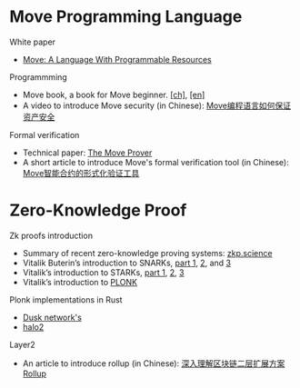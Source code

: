 # Move Programming Language

White paper
- [Move: A Language With Programmable Resources](https://diem-developers-components.netlify.app/papers/diem-move-a-language-with-programmable-resources/2020-05-26.pdf)

Programmming
- Move book, a book for Move beginner. [[ch]](https://move-book.com/cn), [[en]](https://move-book.com)
- A video to introduce Move security (in Chinese): [Move编程语言如何保证资产安全](https://www.bilibili.com/video/BV1WA411e7Hr)

Formal verification
- Technical paper: [The Move Prover](https://research.fb.com/wp-content/uploads/2020/10/The-Move-Prover.pdf)
- A short article to introduce Move's formal verification tool (in Chinese): [Move智能合约的形式化验证工具](https://weibo.com/ttarticle/p/show?id=2309404537532376285287)


# Zero-Knowledge Proof

Zk proofs introduction
- Summary of recent zero-knowledge proving systems: [zkp.science](https://zkp.science)
- Vitalik Buterin’s introduction to SNARKs, [part 1](https://medium.com/@VitalikButerin/quadratic-arithmetic-programs-from-zero-to-hero-f6d558cea649), [2](https://medium.com/@VitalikButerin/exploring-elliptic-curve-pairings-c73c1864e627), and [3](https://medium.com/@VitalikButerin/zk-snarks-under-the-hood-b33151a013f6)
- Vitalik’s introduction to STARKs, [part 1](https://vitalik.ca/general/2017/11/09/starks_part_1.html), [2](https://vitalik.ca/general/2017/11/22/starks_part_2.html), [3](https://vitalik.ca/general/2018/07/21/starks_part_3.html)
- Vitalik’s introduction to [PLONK](https://vitalik.ca/general/2019/09/22/plonk.html)

Plonk implementations in Rust
- [Dusk network's](https://github.com/dusk-network/plonk)
- [halo2](https://github.com/zcash/halo2)

Layer2
- An article to introduce rollup (in Chinese): [深入理解区块链二层扩展方案 Rollup](https://weibo.com/ttarticle/p/show?id=2309404479538624069647)


